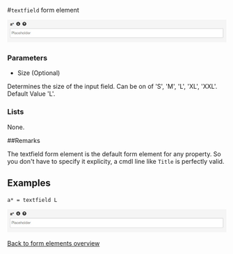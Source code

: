 #`textfield` form element

![a* = textfield L](https://raw.githubusercontent.com/nhagemann/anycontent-cmdl-docs/master/formelement/textfield.jpg)


### Parameters

* Size (Optional)

Determines the size of the input field. Can be on of 'S', 'M', 'L', 'XL', 'XXL'. Default Value 'L'.

### Lists

None.

##Remarks

The textfield form element is the default form element for any property. So you don't have to specify it explicity, a cmdl line like `Title` is perfectly valid.

## Examples

`a* = textfield L`

![a* = textfield L](https://raw.githubusercontent.com/nhagemann/anycontent-cmdl-docs/master/formelement/textfield.jpg)


[Back to form elements overview](../README.md#form-elements)